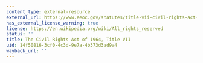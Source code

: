 ```yaml
---
content_type: external-resource
external_url: https://www.eeoc.gov/statutes/title-vii-civil-rights-act-1964
has_external_license_warning: true
license: https://en.wikipedia.org/wiki/All_rights_reserved
status: ''
title: The Civil Rights Act of 1964, Title VII
uid: 14f50816-3cf0-4c3d-9e7a-4b373d3ad9a4
wayback_url: ''
---
```

